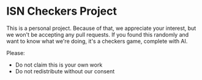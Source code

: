 # ISN Checkers Project 

This is a personal project. Because of that, we appreciate your interest, but we won't be accepting any pull requests.
If you found this randomly and want to know what we're doing, it's a checkers game, complete with AI.

Please:

- Do not claim this is your own work
- Do not redistribute without our consent
